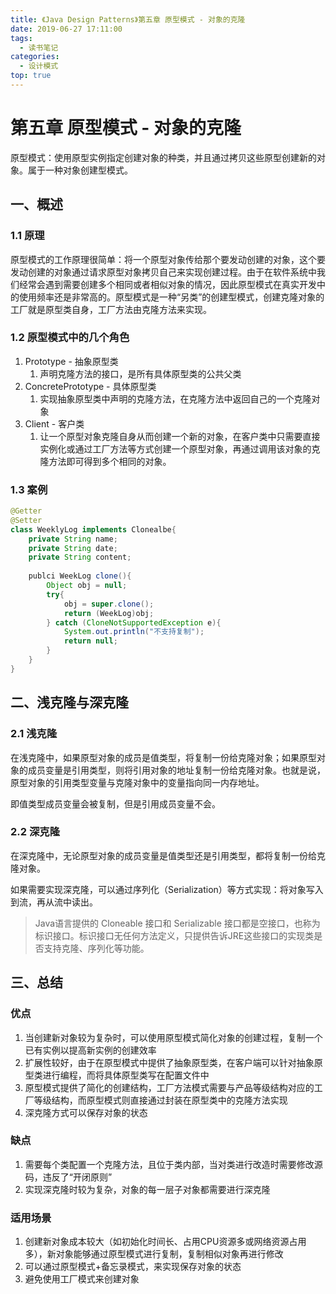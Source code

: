 ```yaml
---
title: 《Java Design Patterns》第五章 原型模式 - 对象的克隆
date: 2019-06-27 17:11:00
tags: 
  - 读书笔记
categories:
  - 设计模式
top: true
---
```


# 第五章 原型模式 - 对象的克隆

原型模式：使用原型实例指定创建对象的种类，并且通过拷贝这些原型创建新的对象。属于一种对象创建型模式。

## 一、概述

### 1.1 原理

原型模式的工作原理很简单：将一个原型对象传给那个要发动创建的对象，这个要发动创建的对象通过请求原型对象拷贝自己来实现创建过程。由于在软件系统中我们经常会遇到需要创建多个相同或者相似对象的情况，因此原型模式在真实开发中的使用频率还是非常高的。原型模式是一种“另类”的创建型模式，创建克隆对象的工厂就是原型类自身，工厂方法由克隆方法来实现。

### 1.2 原型模式中的几个角色

1. Prototype - 抽象原型类
   1. 声明克隆方法的接口，是所有具体原型类的公共父类
2. ConcretePrototype - 具体原型类
   1. 实现抽象原型类中声明的克隆方法，在克隆方法中返回自己的一个克隆对象
3. Client - 客户类
   1. 让一个原型对象克隆自身从而创建一个新的对象，在客户类中只需要直接实例化或通过工厂方法等方式创建一个原型对象，再通过调用该对象的克隆方法即可得到多个相同的对象。

### 1.3 案例

```java
@Getter
@Setter
class WeeklyLog implements Clonealbe{
    private String name;
    private String date;
    private String content;
    
    publci WeekLog clone(){
        Object obj = null;
        try{
            obj = super.clone();
            return (WeekLog)obj;
        } catch (CloneNotSupportedException e){
            System.out.println("不支持复制");
            return null;
        }
    }
}
```

## 二、浅克隆与深克隆

### 2.1 浅克隆

在浅克隆中，如果原型对象的成员是值类型，将复制一份给克隆对象；如果原型对象的成员变量是引用类型，则将引用对象的地址复制一份给克隆对象。也就是说，原型对象的引用类型变量与克隆对象中的变量指向同一内存地址。

即值类型成员变量会被复制，但是引用成员变量不会。

### 2.2 深克隆

在深克隆中，无论原型对象的成员变量是值类型还是引用类型，都将复制一份给克隆对象。

如果需要实现深克隆，可以通过序列化（Serialization）等方式实现：将对象写入到流，再从流中读出。

> Java语言提供的 Cloneable 接口和 Serializable 接口都是空接口，也称为标识接口。标识接口无任何方法定义，只提供告诉JRE这些接口的实现类是否支持克隆、序列化等功能。

## 三、总结

### 优点

1. 当创建新对象较为复杂时，可以使用原型模式简化对象的创建过程，复制一个已有实例以提高新实例的创建效率
2. 扩展性较好，由于在原型模式中提供了抽象原型类，在客户端可以针对抽象原型类进行编程，而将具体原型类写在配置文件中
3. 原型模式提供了简化的创建结构，工厂方法模式需要与产品等级结构对应的工厂等级结构，而原型模式则直接通过封装在原型类中的克隆方法实现
4. 深克隆方式可以保存对象的状态

### 缺点

1. 需要每个类配置一个克隆方法，且位于类内部，当对类进行改造时需要修改源码，违反了“开闭原则”
2. 实现深克隆时较为复杂，对象的每一层子对象都需要进行深克隆

### 适用场景

1. 创建新对象成本较大（如初始化时间长、占用CPU资源多或网络资源占用多），新对象能够通过原型模式进行复制，复制相似对象再进行修改
2. 可以通过原型模式+备忘录模式，来实现保存对象的状态
3. 避免使用工厂模式来创建对象